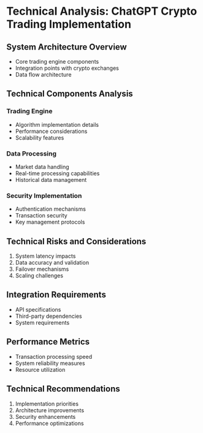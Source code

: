 # Technical Analysis: ChatGPT Crypto Trading Implementation

## System Architecture Overview
- Core trading engine components
- Integration points with crypto exchanges
- Data flow architecture

## Technical Components Analysis
### Trading Engine
- Algorithm implementation details
- Performance considerations
- Scalability features

### Data Processing
- Market data handling
- Real-time processing capabilities
- Historical data management

### Security Implementation
- Authentication mechanisms
- Transaction security
- Key management protocols

## Technical Risks and Considerations
1. System latency impacts
2. Data accuracy and validation
3. Failover mechanisms
4. Scaling challenges

## Integration Requirements
- API specifications
- Third-party dependencies
- System requirements

## Performance Metrics
- Transaction processing speed
- System reliability measures
- Resource utilization

## Technical Recommendations
1. Implementation priorities
2. Architecture improvements
3. Security enhancements
4. Performance optimizations